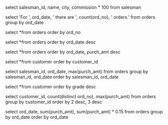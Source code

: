 select salesman_id, name, city, commission * 100 from salesman 

select 'For ', ord_date, ' there are ', count(ord_no), ' orders.' from orders group by ord_date

select *from orders order by ord_no

select *from orders order by ord_date desc

select *from orders order by ord_date, purch_amt desc

select *from customer order by customer_id

select salesman_id, ord_date, max(purch_amt) from orders group by salesman_id, ord_date order by salesman_id, ord_date

select *from customer order by grade desc

select customer_id, count(distinct ord_no), max(purch_amt) from orders group by customer_id order by 2 desc, 3 desc

select ord_date, sum(purch_amt), sum(purch_amt) * 0.15 from orders group by ord_date order by ord_date